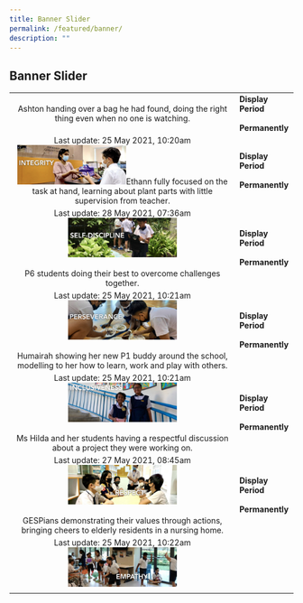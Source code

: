 ```yaml
---
title: Banner Slider
permalink: /featured/banner/
description: ""
---
```

## Banner Slider

|  |  |
|:---:|---|
| Ashton handing over a bag he had found, doing the right thing even when no one is watching. |  **Display Period**<br><br>**Permanently** |
| Last update: 25 May 2021, 10:20am<img src="/images/535f80c45_191.jpeg" style="width:50%">Ethann fully focused on the task at hand, learning about plant parts with little supervision from teacher. | **Display Period**<br><br>**Permanently** |
| Last update: 28 May 2021, 07:36am<img src="/images/0165b046f_192.jpeg" style="width:50%"><br><br>P6 students doing their best to overcome challenges together.  | **Display Period**<br><br>**Permanently** |
| Last update: 25 May 2021, 10:21am<img src="/images/9ffa6a454_193.jpeg" style="width:50%"> <br><br>Humairah showing her new P1 buddy around the school, modelling to her how to learn, work and play with others. | **Display Period**<br><br>**Permanently** |
| Last update: 25 May 2021, 10:21am<img src="/images/fd7982765_194.jpeg" style="width:50%"><br><br>Ms Hilda and her students having a respectful discussion about a project they were working on. | **Display Period**<br><br>**Permanently** |
| Last update: 27 May 2021, 08:45am<img src="/images/e21ef1a1e_195.jpeg" style="width:50%"><br><br>GESPians demonstrating their values through actions, bringing cheers to elderly residents in a nursing home. | **Display Period**<br><br>**Permanently** |
| Last update: 25 May 2021, 10:22am<img src="/images/8246d7087_196.jpeg" style="width:50%"> |  |
|  |  |
